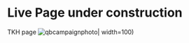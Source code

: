 # Live Page under construction
TKH page
![qbcampaignphoto](https://user-images.githubusercontent.com/24463725/89248168-0d8c2b00-d5dd-11ea-9c10-c0817b672a27.jpg)| width=100)
